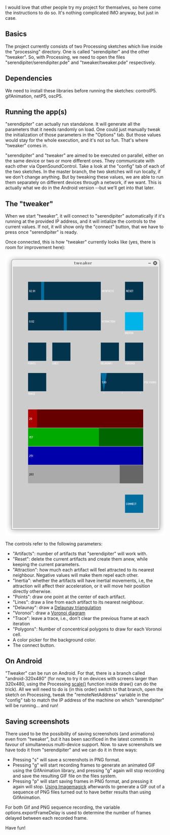 I would love that other people try my project for themselves, so here come the instructions to do so. It's nothing complicated IMO anyway, but just in case.

## Basics

The project currently consists of two Processing sketches which live inside the "processing" directory. One is called "serendipiter" and the other "tweaker". So, with Processing, we need to open the files "serendipiter/serendipiter.pde" and "tweaker/tweaker.pde" respectively.

## Dependencies

We need to install these libraries before running the sketches: controlP5. gifAnimation, netP5, oscP5.

## Running the app(s)

"serendipiter" can actually run standalone. It will generate all the parameters that it needs randomly on load. One could just manually tweak the initialization of those parameters in the "Options" tab. But those values would stay for the whole execution, and it's not so fun. That's where "tweaker" comes in.

"serendipiter" and "tweaker" are aimed to be executed on parallel, either on the same device or two or more different ones. They communicate with each other via OpenSoundControl. Take a look at the "config" tab of each of the two sketches. In the master branch, the two sketches will run locally, if we don't change anything. But by tweaking these values, we are able to run them separately on different devices through a network, if we want. This is actually what we do in the Android version --but we'll get into that later.

## The "tweaker"

When we start "tweaker", it will connect to "serendipiter" automatically if it's running at the provided IP address, and it will intialize the controls to the current values. If not, it will show only the "connect" button, that we have to press once "serendipiter" is ready.

Once connected, this is how "tweaker" currently looks like (yes, there is room for improvement here):

![Tweaker](project_images/2014-03-28/tweaker.png "Tweaker")

The controls refer to the following parameters:

- "Artifacts": number of artifacts that "serendipiter" will work with.
- "Reset": delete the current artifacts and create them anew, while keeping the current parameters.
- "Attraction": how much each artifact will feel attracted to its nearest neighbour. Negative values will make them repel each other.
- "Inertia": whether the artifacts will have inertial movements, i.e, the attraction will affect their acceleration, or it will move heir position directly otherwise.
- "Points": draw one point at the center of each artifact.
- "Lines": draw a line from each artifact to its nearest neighbour.
- "Delaunay": draw a [Delaunay triangulation](http://en.wikipedia.org/wiki/Delaunay_triangulation)
- "Voronoi": draw a [Voronoi diagram](http://en.wikipedia.org/wiki/Voronoi_tessellation)
- "Trace": leave a trace, i.e., don't clear the previous frame at each iteration
- "Polygons": Number of concentrical polygons to draw for each Voronoi cell.
- A color picker for the background color.
- The connect button.

## On Android

"Tweaker" can be run on Android. For that, there is a branch called "android-320x480" (for now, to try it on devices with screens larger than 320x480, using the Processing [scale()](http://processing.org/reference/scale_.html) function inside draw() can do the trick). All we will need to do is (in this order) switch to that branch, open the sketch on Processing, tweak the "remoteNetAddress" variable in the "config" tab to match the IP address of the machine on which "serendipiter" will be running... and run!

## Saving screenshots

There used to be the possibility of saving screenshots (and animations) even from "tweaker", but it has been sacrificed in the latest commits in favour of simultaneous multi-device support. Now. to save screenshots we have todo it from "serendipiter" and we can do it in three ways:

- Pressing "s" will save a screenshots in PNG format.
- Pressing "g" will start recording frames to generate an animated GIF using the GifAnimation library, and pressing "g" again will stop recording and save the resulting GIF file on the files system.
- Pressing "p" will start saving frames in PNG format, and pressing it again will stop. [Using Imagemagick](http://askubuntu.com/questions/43763/tool-to-convert-a-sequence-of-numbered-png-files-to-an-animated-gif) afterwards to generate a GIF out of a sequence of PNG files turned out to have better results than using GifAnimation.

For both Gif and PNG sequence recording, the variable options.exportFrameDelay is used to determine the number of frames delayed between each recorded frame.

Have fun!
